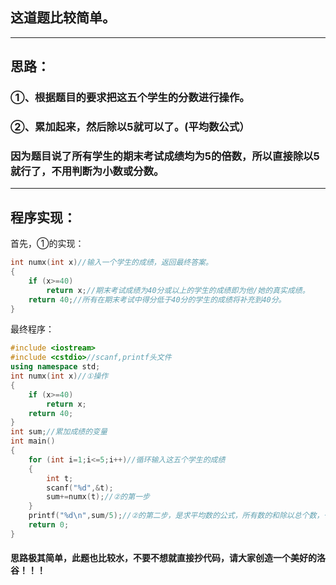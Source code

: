 ## 这道题比较简单。


------------
## 思路：

### ①、根据题目的要求把这五个学生的分数进行操作。
### ②、累加起来，然后除以5就可以了。(平均数公式）
### 因为题目说了所有学生的期末考试成绩均为5的倍数，所以直接除以5就行了，不用判断为小数或分数。


------------
## 程序实现：

首先，①的实现：
```cpp
int numx(int x)//输入一个学生的成绩，返回最终答案。
{
    if (x>=40)
        return x;//期末考试成绩为40分或以上的学生的成绩即为他/她的真实成绩。
    return 40;//所有在期末考试中得分低于40分的学生的成绩将补充到40分。
}
```
最终程序：
```cpp
#include <iostream>
#include <cstdio>//scanf,printf头文件
using namespace std;
int numx(int x)//①操作
{
    if (x>=40)
        return x;
    return 40;
}
int sum;//累加成绩的变量
int main()
{
    for (int i=1;i<=5;i++)//循环输入这五个学生的成绩
    {
        int t;
        scanf("%d",&t);
        sum+=numx(t);//②的第一步
    }
    printf("%d\n",sum/5);//②的第二步，是求平均数的公式，所有数的和除以总个数，一共有5个学生，所以最终答案就是5个数的和除以5
    return 0;
}

```
#### 思路极其简单，此题也比较水，不要不想就直接抄代码，请大家创造一个美好的洛谷！！！
